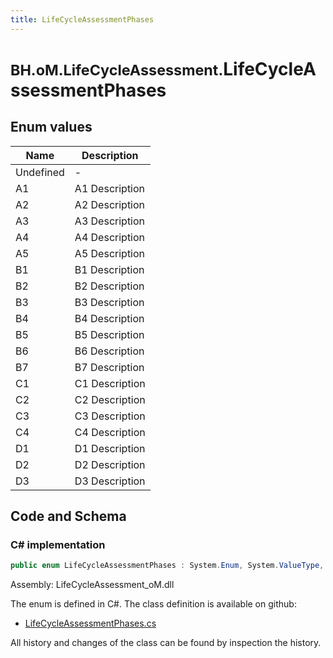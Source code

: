 ```yaml
---
title: LifeCycleAssessmentPhases
---
```


# <small>BH.oM.LifeCycleAssessment.</small>**LifeCycleAssessmentPhases**



## Enum values

| Name            | Description                                                    |
|-----------------|----------------------------------------------------------------|
| Undefined |  -  |
| A1 |  A1 Description  |
| A2 |  A2 Description  |
| A3 |  A3 Description  |
| A4 |  A4 Description  |
| A5 |  A5 Description  |
| B1 |  B1 Description  |
| B2 |  B2 Description  |
| B3 |  B3 Description  |
| B4 |  B4 Description  |
| B5 |  B5 Description  |
| B6 |  B6 Description  |
| B7 |  B7 Description  |
| C1 |  C1 Description  |
| C2 |  C2 Description  |
| C3 |  C3 Description  |
| C4 |  C4 Description  |
| D1 |  D1 Description  |
| D2 |  D2 Description  |
| D3 |  D3 Description  |


## Code and Schema

### C# implementation

``` C# title="C#"
public enum LifeCycleAssessmentPhases : System.Enum, System.ValueType, System.IComparable, System.ISpanFormattable, System.IFormattable, System.IConvertible
```

Assembly: LifeCycleAssessment_oM.dll

The enum is defined in C#. The class definition is available on github:

- [LifeCycleAssessmentPhases.cs](https://github.com/BHoM/BHoM/blob/develop/LifeCycleAssessment_oM/Enums\LifeCycleAssessmentPhases.cs)

All history and changes of the class can be found by inspection the history.
